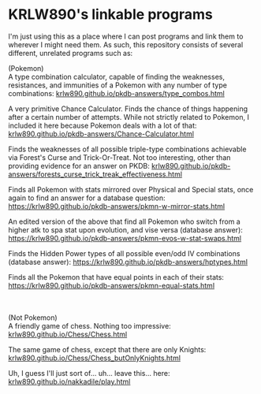# KRLW890's linkable programs

I'm just using this as a place where I can post programs and link them to wherever I might need them.  As such, this repository consists of several different, unrelated programs such as:

(Pokemon)<br>
A type combination calculator, capable of finding the weaknesses, resistances, and immunities of a Pokemon with any number of type combinations: <a href="https://krlw890.github.io/pkdb-answers/type_combos.html">krlw890.github.io/pkdb-answers/type_combos.html</a>

A very primitive Chance Calculator. Finds the chance of things happening after a certain number of attempts. While not strictly related to Pokemon, I included it here because Pokemon deals with a lot of that: <a href="https://krlw890.github.io/pkdb-answers/Chance-Calculator.html">krlw890.github.io/pkdb-answers/Chance-Calculator.html</a>
 
Finds the weaknesses of all possible triple-type combinations achievable via Forest's Curse and Trick-Or-Treat. Not too interesting, other than providing evidence for an answer on PKDB: <a href="https://krlw890.github.io/pkdb-answers/forests_curse_trick_treak_effectiveness.html">krlw890.github.io/pkdb-answers/forests_curse_trick_treak_effectiveness.html</a>

Finds all Pokemon with stats mirrored over Physical and Special stats, once again to find an answer for a database question: <a href="https://krlw890.github.io/pkdb-answers/pkmn-w-mirror-stats.html">https://krlw890.github.io/pkdb-answers/pkmn-w-mirror-stats.html</a>

An edited version of the above that find all Pokemon who switch from a higher atk to spa stat upon evolution, and vise versa (database answer): <a href="https://krlw890.github.io/pkdb-answers/pkmn-evos-w-stat-swaps.html">https://krlw890.github.io/pkdb-answers/pkmn-evos-w-stat-swaps.html</a>

Finds the Hidden Power types of all possible even/odd IV combinations (database answer): <a href="https://krlw890.github.io/pkdb-answers/hptypes.html">https://krlw890.github.io/pkdb-answers/hptypes.html</a>

Finds all the Pokemon that have equal points in each of their stats: <a href="https://krlw890.github.io/pkdb-answers/pkmn-equal-stats.html">https://krlw890.github.io/pkdb-answers/pkmn-equal-stats.html</a>

<br><br>
(Not Pokemon)<br>
A friendly game of chess. Nothing too impressive: <a href="https://krlw890.github.io/Chess/Chess.html">krlw890.github.io/Chess/Chess.html</a>

The same game of chess, except that there are only Knights: <a
href="https://krlw890.github.io/Chess/Chess_butOnlyKnights.html">krlw890.github.io/Chess/Chess_butOnlyKnights.html</a>

Uh, I guess I'll just sort of... uh... leave this... here: <a href="https://krlw890.github.io/nakkadile/play.html">krlw890.github.io/nakkadile/play.html</a>
